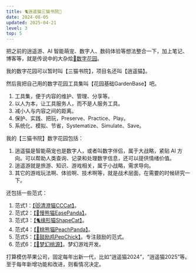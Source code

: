 ```yaml
---
title: 🐈逍遥猫三猫书院🏡
date: 2024-08-05
updated: 2025-04-21
level: 3
top: 5
---
```


把之前的逍遥游、AI 智能萌宠、数字人、数码体验等想法整合一下，加上笔记、博客等，就是传说中的大杂烩[🌸数字花园](/lab/20250322-digital-garden)。

我的数字花园可以暂时叫【三猫书院】，项目名还叫【逍遥猫】。

然后我把自己用的数字花园工具集叫【花园基础GardenBase】吧。

1. 工具集，便于内容的维护、管理、分享等。
2. 以人为本，让工具服务人，而不是人服务工具。
3. 减小人与内容之间的距离。
4. 保护、实践、把玩，Preserve、Practice、Play。
5. 系统化、模拟、节省，Systematize、Simulate、Save。

我的【三猫书院】数字花园包括：

1. 逍遥猫是智能萌宠也是数字人，或者叫数字伴侣，属于大战略，紧贴 AI 方向。可以帮助人类查询、记录和处理数字信息，还可以提供情绪价值。
2. 逍遥游就是旅游、知识、游戏相关，属于小战略，需求导向。
3. 其它的游戏玩法啊、体验啊、技术啊等，就是战术层面，在需要的时候研究一下。

还包括一些范式：

1. 范式1：[【😻清澄猫CCCat】](/20250306-cccat)。
2. 范式2：[【🐼慢熊猫EasePanda】](/20250326-easepanda)。
3. 范式3：[【🐈缘形猫ShapeCat】](/20250411-shapecat)。
4. 范式4：[【🍑桃熊猫PeachPanda】](/20250423-peachpanda)。
5. 范式5：[【🐣鼓励鸡PepChick】](/20250324-pepchick)。专注鼓励的范式。
6. 范式6：[【🌸梦幻桃源】](/20250328-dream-xanadu)。梦幻游戏开发。

打算模仿苹果公司，固定每年出新一代，比如“逍遥猫2024”，“逍遥猫2025”等。至于每年新增功能和改进，则看情况决定。
